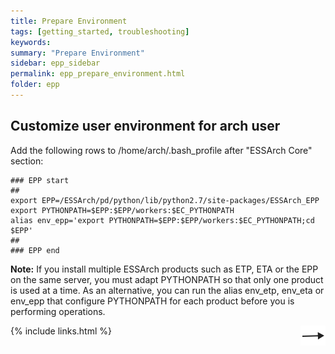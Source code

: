 ```yaml
---
title: Prepare Environment
tags: [getting_started, troubleshooting]
keywords:
summary: "Prepare Environment"
sidebar: epp_sidebar
permalink: epp_prepare_environment.html
folder: epp
---
```


## Customize user environment for arch user

Add the following rows to /home/arch/.bash_profile after "ESSArch Core" section:

    ### EPP start
    ##
    export EPP=/ESSArch/pd/python/lib/python2.7/site-packages/ESSArch_EPP
    export PYTHONPATH=$EPP:$EPP/workers:$EC_PYTHONPATH
    alias env_epp='export PYTHONPATH=$EPP:$EPP/workers:$EC_PYTHONPATH;cd $EPP'
    ##
    ### EPP end

**Note:** If you install multiple ESSArch products such as ETP, ETA or the EPP on the same server, you must adapt PYTHONPATH so that only one product is used at a time. As an alternative, you can run the alias env_etp, env_eta or env_epp that configure PYTHONPATH for each product before you is performing operations.

[<img align="right" src="images/n.png">](epp_install.html)
{% include links.html %}
